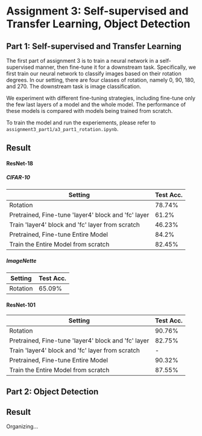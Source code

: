 # Assignment 3: Self-supervised and Transfer Learning, Object Detection
## Part 1: Self-supervised and Transfer Learning
The first part of assignment 3 is to train a neural network in a self-supervised manner, then fine-tune it for a downstream task. Specifically, we first train our neural network to classify images based on their rotation degrees. In our setting, there are four classes of rotation, namely 0, 90, 180, and 270. The downstream task is image classification. 

We experiment with different fine-tuning strategies, including fine-tune only the few last layers of a model and the whole model. The performance of these models is compared with models being trained from scratch.  

To train the model and run the experiements, please refer to `assignment3_part1/a3_part1_rotation.ipynb`. 

## Result
#### ResNet-18

##### CIFAR-10
| Setting | Test Acc. |
|---------|-----------|
| Rotation | 78.74% |
|    Pretrained, Fine-tune 'layer4' block and 'fc' layer     |     61.2%      |
|    Train 'layer4' block and 'fc' layer from scratch    |     46.23%      |
|    Pretrained, Fine-tune Entire Model     |     84.2%      |
|    Train the Entire Model from scratch    |     82.45%      |

##### ImageNette
| Setting | Test Acc. |
|---------|-----------|
| Rotation | 65.09% |

#### ResNet-101
| Setting | Test Acc. |
|---------|-----------|
| Rotation | 90.76% |
|    Pretrained, Fine-tune 'layer4' block and 'fc' layer     |     82.75%      |
|    Train 'layer4' block and 'fc' layer from scratch    |     -      |
|    Pretrained, Fine-tune Entire Model     |     90.32%      |
|    Train the Entire Model from scratch    |     87.55%      |

## Part 2: Object Detection


## Result
Organizing...